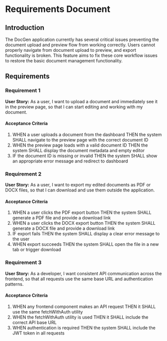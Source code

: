 # Requirements Document

## Introduction

The DocGen application currently has several critical issues preventing the document upload and preview flow from working correctly. Users cannot properly navigate from document upload to preview, and export functionality is broken. This feature aims to fix these core workflow issues to restore the basic document management functionality.

## Requirements

### Requirement 1

**User Story:** As a user, I want to upload a document and immediately see it in the preview page, so that I can start editing and working with my document.

#### Acceptance Criteria

1. WHEN a user uploads a document from the dashboard THEN the system SHALL navigate to the preview page with the correct document ID
2. WHEN the preview page loads with a valid document ID THEN the system SHALL display the document metadata and empty editor
3. IF the document ID is missing or invalid THEN the system SHALL show an appropriate error message and redirect to dashboard

### Requirement 2

**User Story:** As a user, I want to export my edited documents as PDF or DOCX files, so that I can download and use them outside the application.

#### Acceptance Criteria

1. WHEN a user clicks the PDF export button THEN the system SHALL generate a PDF file and provide a download link
2. WHEN a user clicks the DOCX export button THEN the system SHALL generate a DOCX file and provide a download link
3. IF export fails THEN the system SHALL display a clear error message to the user
4. WHEN export succeeds THEN the system SHALL open the file in a new tab or trigger download

### Requirement 3

**User Story:** As a developer, I want consistent API communication across the frontend, so that all requests use the same base URL and authentication patterns.

#### Acceptance Criteria

1. WHEN any frontend component makes an API request THEN it SHALL use the same fetchWithAuth utility
2. WHEN the fetchWithAuth utility is used THEN it SHALL include the correct API base URL
3. WHEN authentication is required THEN the system SHALL include the JWT token in all requests
